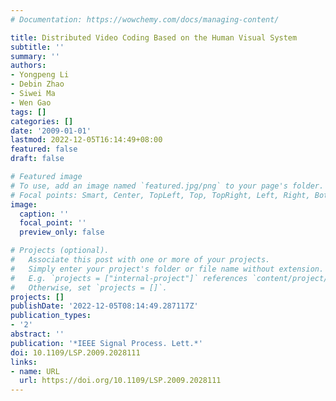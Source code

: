 ```yaml
---
# Documentation: https://wowchemy.com/docs/managing-content/

title: Distributed Video Coding Based on the Human Visual System
subtitle: ''
summary: ''
authors:
- Yongpeng Li
- Debin Zhao
- Siwei Ma
- Wen Gao
tags: []
categories: []
date: '2009-01-01'
lastmod: 2022-12-05T16:14:49+08:00
featured: false
draft: false

# Featured image
# To use, add an image named `featured.jpg/png` to your page's folder.
# Focal points: Smart, Center, TopLeft, Top, TopRight, Left, Right, BottomLeft, Bottom, BottomRight.
image:
  caption: ''
  focal_point: ''
  preview_only: false

# Projects (optional).
#   Associate this post with one or more of your projects.
#   Simply enter your project's folder or file name without extension.
#   E.g. `projects = ["internal-project"]` references `content/project/deep-learning/index.md`.
#   Otherwise, set `projects = []`.
projects: []
publishDate: '2022-12-05T08:14:49.287117Z'
publication_types:
- '2'
abstract: ''
publication: '*IEEE Signal Process. Lett.*'
doi: 10.1109/LSP.2009.2028111
links:
- name: URL
  url: https://doi.org/10.1109/LSP.2009.2028111
---
```

